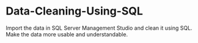 # Data-Cleaning-Using-SQL
Import the data in SQL Server Management Studio and clean it using SQL. Make the data more usable and understandable.
